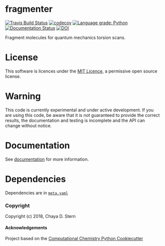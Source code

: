fragmenter
==============================
[![Travis Build Status](https://travis-ci.org/openforcefield/fragmenter.svg?branch=master)](https://travis-ci.org/openforcefield/fragmenter)
[![codecov](https://codecov.io/gh/openforcefield/fragmenter/branch/master/graph/badge.svg)](https://codecov.io/gh/openforcefield/fragmenter/branch/master)
[![Language grade: Python](https://img.shields.io/lgtm/grade/python/g/openforcefield/fragmenter.svg?logo=lgtm&logoWidth=18)](https://lgtm.com/projects/g/openforcefield/fragmenter/context:python)
[![Documentation Status](https://readthedocs.org/projects/fragmenter/badge/?version=latest)](https://fragmenter.readthedocs.io/en/latest/?badge=latest)
[![DOI](https://zenodo.org/badge/127185286.svg)](https://zenodo.org/badge/latestdoi/127185286)


Fragment molecules for quantum mechanics torsion scans.

# License

This software is licences under the [MIT Licence](https://opensource.org/licenses/MIT), a permissive open source license.

# Warning

This code is currently experimental and under active development. If you are using this code,
be aware that it is not guaranteed to provide the correct results, the documentation and testing is incomplete and the
API can change without notice.

# Documentation

See [documentation](https://fragmenter.readthedocs.io/en/latest/) for more information.

# Dependencies
Dependencies are in [`meta.yaml`](https://github.com/openforcefield/fragmenter/blob/master/devtools/conda-envs/meta.yaml)

### Copyright

Copyright (c) 2018, Chaya D. Stern


#### Acknowledgements

Project based on the
[Computational Chemistry Python Cookiecutter](https://github.com/choderalab/cookiecutter-python-comp-chem)
